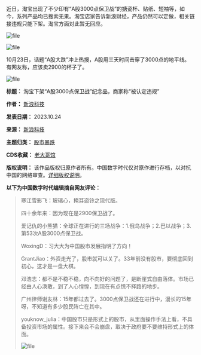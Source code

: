 近日，淘宝出现了不少印有“A股3000点保卫战”的搪瓷杯、贴纸、短袖等，如今，系列产品均已搜索无果。淘宝店家告诉新浪财经，产品仍然可以定做，相关链接违规只能下架。淘宝方面对此暂无回应。


![file](https://chinadigitaltimes.net/chinese/files/2023/10/image-1698136707957.png)  

![file](https://chinadigitaltimes.net/chinese/files/2023/10/image-1698136718342.png)


10月23日，话题“A股大跌”冲上热搜，A股用三天时间击穿了3000点的地平线。有网友称，应该卖2900的杯子了。


![file](https://chinadigitaltimes.net/chinese/files/2023/10/image-1698136738395.png)




**标题：** 淘宝下架“A股3000点保卫战”纪念品，商家称“被认定违规”  

**作者：** [新浪科技](https://chinadigitaltimes.net/space/新浪科技)  

**发表日期：** 2023.10.24  

**来源：** [新浪科技](https://finance.sina.cn/tech/2023-10-23/detail-imzsaxvk4078670.d.html)  

**主题归类：** [股市暴跌](https://chinadigitaltimes.net/space/股市暴跌)  

**CDS收藏：** [老大哥馆](https://chinadigitaltimes.net/space/%E8%80%81%E5%A4%A7%E5%93%A5%E9%A6%86)  

**版权说明：** 该作品版权归原作者所有。中国数字时代仅对原作进行存档，以对抗中国的网络审查。[详细版权说明](https://chinadigitaltimes.net/chinese/copyright)。


**以下为中国数字时代编辑摘自网友评论：** 



> 
> 寒江雪影飞：玻璃心，掩耳盗铃之现代版。
> 
> 
> 四十余年来：因为现在是2900保卫战了。
> 
> 
> 爱记仇的小熊猫：全球正在进行的三场战争：1.俄乌战争；2.巴以战争；3.第53次A股3000点保卫战。
> 
> 
> WoxingD：习大大为中国股市发展指明了方向！
> 
> 
> GrantJiao：外资走光了，股市就可以关了。33年前没有股市，要彻底回到初心，这才是一盘大棋。
> 
> 
> 邓浩志：都不是不稳不稳，向不向好的问题了，是断崖式自由落体。市场已经由人心涣散，到了人心惶惶，到现在有点慌不择路的地步。
> 
> 
> 广州律师谢友林：15年都过去了。3000点保卫战还在进行中，漫长的15年呀，不知道有多少股民阵亡在其中。
> 
> 
> youknow\_julia：中国股市只是形式上的股市，从里面操作手法上看，不具备投资市场的属性。接下来会不会崩盘，取决于政府要不要维持形式上的体面。  
> 
> ![file](https://chinadigitaltimes.net/chinese/files/2023/10/image-1698136884097.png)
> 
> 
> 

